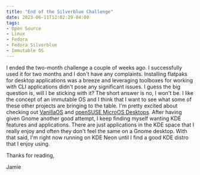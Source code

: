 ```yaml
---
title: "End of the Silverblue Challenge"
date: 2023-06-11T12:02:29-04:00
tags:
- Open Source
- Linux
- Fedora
- Fedora Silverblue
- Immutable OS
---
```


I ended the two-month challenge a couple of weeks ago. I successfully used it for two months and I don't have any complaints. Installing flatpaks for desktop applications was a breeze and leveraging toolboxes for working with CLI applications didn't pose any significant issues. I guess the big question is, will I be sticking with it? The short answer is no, I won't be. I like the concept of an immutable OS and I think that I want to see what some of these other projects are bringing to the table. I'm pretty excited about checking out [VanillaOS](https://vanillaos.org/) and [openSUSE MicroOS Desktops](https://microos.opensuse.org). After having given Gnome another good attempt, I keep finding myself wanting KDE features and applications. There are just applications in the KDE space that I really enjoy and often they don't feel the same on a Gnome desktop. With that said, I'm right now running on KDE Neon until I find a good KDE distro that I enjoy using.

Thanks for reading,

Jamie
